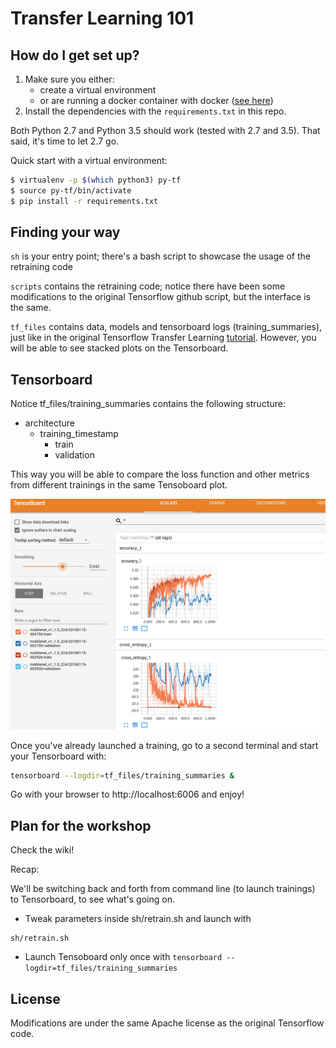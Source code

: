 # Transfer Learning 101

## How do I get set up? ###

1. Make sure you either: 
    * create a virtual environment 
    * or are running a docker container with docker ([see here](https//hub.docker.com/r/tensorflow/tensorflow/))
2. Install the dependencies with the `requirements.txt` in this repo.

Both Python 2.7 and Python 3.5 should work (tested with 2.7 and 3.5). That said, it's time to let 2.7 go.

Quick start with a virtual environment:
```sh
$ virtualenv -p $(which python3) py-tf
$ source py-tf/bin/activate
$ pip install -r requirements.txt
```



## Finding your way ###
`sh` is your entry point; there's a bash script to showcase the usage of the retraining code

`scripts` contains the retraining code; notice there have been some modifications to the original Tensorflow github script, 
but the interface is the same.

`tf_files` contains data, models and tensorboard logs (training_summaries), just
 like in the original Tensorflow Transfer Learning [tutorial](https://www.tensorflow.org/tutorials/image_retraining). However, you will be able to see
 stacked plots on the Tensorboard.


## Tensorboard ####
Notice tf_files/training_summaries contains the following structure:
   * architecture
      * training_timestamp
        * train
        * validation

This way you will be able to compare the loss function and other metrics from different trainings in the same Tensoboard
plot.

![tensorboard](doc/tensorboard_multiple.png)

Once you've already launched a training, go to a second terminal and
start your Tensorboard with:

```sh
tensorboard --logdir=tf_files/training_summaries &
```

Go with your browser to http://localhost:6006 and enjoy!


## Plan for the workshop

Check the wiki!

Recap:

We'll be switching back and forth from command line (to launch trainings) to
Tensorboard, to see what's going on.

* Tweak parameters inside sh/retrain.sh and launch with
```
sh/retrain.sh
```
* Launch Tensoboard only once with 
```tensorboard --logdir=tf_files/training_summaries```


## License ###
Modifications are under the same Apache license as the original Tensorflow code.
